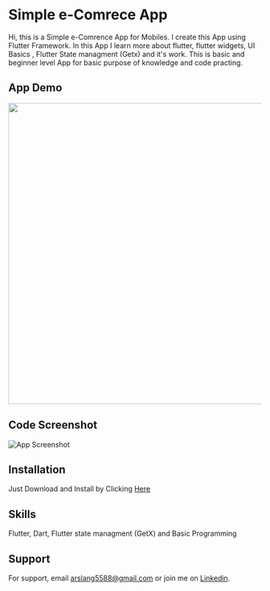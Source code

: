 
# Simple e-Comrece App

Hi, this is a Simple e-Comrence App for Mobiles. I create this App using Flutter Framework. In this App I learn more about flutter, flutter widgets, UI Basics , Flutter State managment (Getx) and it's work. This is basic and beginner level App for basic purpose of knowledge and code practing.


## App Demo


<img align="center"  width="600" height="600" src="https://github.com/arslanaslam5588/simple_ecomrece_app_1/blob/master/assets/eComrence_scrnshot.png"> 

## Code Screenshot

![App Screenshot](https://github.com/arslanaslam5588/simple_ecomrece_app_1/blob/master/assets/eComrence_scrnshot.png)




## Installation

Just Download and Install by Clicking <a href = "https://github.com/arslanaslam5588/simple_ecomrece_app_1/raw/refs/heads/master/assets/App.apk" >Here</a>

  
## Skills
Flutter, Dart, Flutter state managment (GetX) and Basic Programming


## Support

For support, email arslang5588@gmail.com or join me on <a href = "https://www.linkedin.com/in/arslanaslam77/" >Linkedin</a>.

